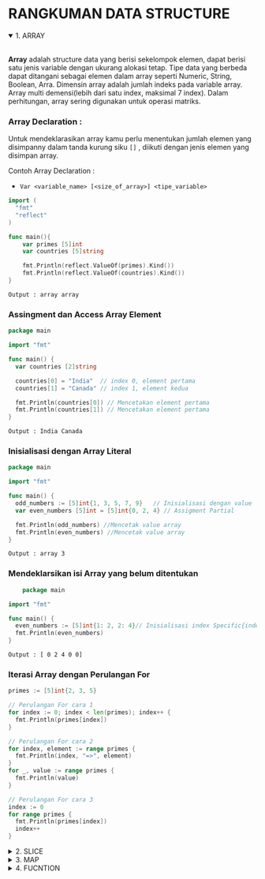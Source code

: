 # RANGKUMAN DATA STRUCTURE

<details open>
<summary>1. ARRAY</summary>
<br>

**Array** adalah structure data yang berisi sekelompok elemen, dapat berisi satu jenis variable dengan ukurang alokasi tetap. Tipe data yang berbeda dapat ditangani sebagai elemen dalam array seperti Numeric, String, Boolean, Arra. Dimensin array adalah jumlah indeks pada variable array. Array multi demensi(lebih dari satu index, maksimal 7 index). Dalam perhitungan, array sering digunakan untuk operasi matriks.
<br>

### Array Declaration :

Untuk mendeklarasikan array kamu perlu menentukan jumlah elemen yang disimpanny dalam tanda kurung siku `[]` , diikuti dengan jenis elemen yang disimpan array.
<br>

Contoh Array Declaration :

- `Var <variable_name> [<size_of_array>] <tipe_variable>`

```go
import (
  "fmt"
  "reflect"
)

func main(){
    var primes [5]int
    var countries [5]string

    fmt.Println(reflect.ValueOf(primes).Kind())
    fmt.Println(reflect.ValueOf(countries).Kind())
}
```

`Output : array array`
<br>

### Assingment dan Access Array Element

```go
package main

import "fmt"

func main() {
  var countries [2]string

  countries[0] = "India"  // index 0, element pertama
  countries[1] = "Canada" // index 1, element kedua

  fmt.Println(countries[0]) // Mencetakan element pertama
  fmt.Println(countries[1]) // Mencetakan element pertama
}
```

`Output : India Canada`
<br>

### Inisialisasi dengan Array Literal

```go
package main

import "fmt"

func main() {
  odd_numbers := [5]int{1, 3, 5, 7, 9}   // Inisialisasi dengan value
  var even_numbers [5]int = [5]int{0, 2, 4} // Assigment Partial

  fmt.Println(odd_numbers) //Mencetak value array
  fmt.Println(even_numbers) //Mencetak value array
}
```

`Output : array 3`
<br>

### Mendeklarsikan isi Array yang belum ditentukan

```go
    package main

import "fmt"

func main() {
  even_numbers := [5]int{1: 2, 2: 4}// Inisialisasi index Specific{index : value}
  fmt.Println(even_numbers)
}
```

`Output : [ 0 2 4 0 0]`
<br>

### Iterasi Array dengan Perulangan For

```go
primes := [5]int{2, 3, 5}

// Perulangan For cara 1
for index := 0; index < len(primes); index++ {
  fmt.Println(primes[index])
}

// Perulangan For cara 2
for index, element := range primes {
  fmt.Println(index, "=>", element)
}
for _, value := range primes {
  fmt.Println(value)
}

// Perulangan For cara 3
index := 0
for range primes {
  fmt.Println(primes[index])
  index++
}
```

</details>

<details>
<summary>2. SLICE</summary>
<br>

**Slice** adalah struktur data yang berisi sekelompok elemen, dapat berisi satu jenis variable (seperti Array) tetapi memilki ukuran alokasi yang dinamis. Slice sebernarnya bukan Array Dinamic. Slice dideklrasikan seperti array keculia tidak menentukan ukuran apapun dalam tanda kurung `[]`
<br>

### Membuat Slice dari Array

```go
package main

import (
  "fmt"
  "reflect"
)

func main() {
  // Pembuatan Array
  var primes = [5]int{2, 3, 5, 7, 11}

  // Pembuatan slice yang mengambil value dari Array
  var part_primes []int = primes[1:4]

  // menambah data ke slice akan menambah data ke array juga
  fmt.Println(reflect.ValueOf(part_primes).Kind())
  fmt.Println(part_primes)
}
```

`Output : Slice [3 5 7]`
<br>

### Mendeklrasikan Slice

```go
package main

import "fmt"

func main() {
  // long declaration
  var even_numbers []int
  fmt.Printf("elements = %v, len = %d, cap = %d\n", even_numbers, len(even_numbers), cap(even_numbers))

  // long declaration with values
  var odd_numbers = []int{1, 3, 5, 7, 9}
  fmt.Printf("elements = %v, len = %d, cap = %d\n", odd_numbers, len(odd_numbers), cap(odd_numbers))

  // short declaration with values
  numbers := []int{1, 2, 3, 4, 5}
  fmt.Printf("elements = %v, len = %d, cap = %d\n", numbers, len(numbers), cap(numbers))

  // using make function
  var primes = make([]int, 5, 10)
  fmt.Printf("elements = %v, len = %d, cap = %d\n", primes, len(primes), cap(primes))
}
```

<br>

### Menggunakan Keyword MAKE()

- `func make([] T, len, cap) []T`
- `Make()` memungkinkan kita untuk membuat irisan ketika mendasari larik tidak ditentukan
  <br>

### Penggunaan APPEND() dan COPY() di Slice

- `APPEND()` : untuk menambahkan kapasitas dari slice atau menggabung 2 slice
- `COPY()` : untuk Menyalin value dari suatu slice ke slice yang baru

```go
package main

import "fmt"

func main() {
  var colors = []string{"red", "green", "yellow"}
  colors = append(colors, "purple")

  copied_colors := make([]string, 10)

  copy(copied_colors, colors) // Menyalin Slice colors ke Slice copied_color
  fmt.Println(copied_colors)
}
```

<br>

### SLICE DENGAN VALUE KOSONG

- Value Kosong di slice adalah Slice NIL

```go
package main

import "fmt"

func main() {
  var primes []int
  fmt.Printf("s = %v, len = %d, cap = %d\n", primes, len(primes), cap(primes))

  if primes == nil {
    fmt.Println("s is nil")
  }
}
```

`Output :`
`s = [], len = 0, cap = 0`
`primes is nil`
<br>

</details>

<details>
<summary>3. MAP</summary>
<br>

**Map** adalah struktur data yang menyimpan data dalam bentuk pasangan kunci dan nilai dimana setiap KEY nya unik

```go
package main

import "fmt"

func main() {
  // Deklarasi Panjang
  var salary = map[string]int{}
  fmt.Println(salary)

  // Dekalrasi Panjang dengan Value
  var salary_a = map[string]int{"umam": 1000, "iswanul": 2000}
  fmt.Println(salary_a)

  // Deklarasi Pendek
  salary_b := map[string]int{}
  fmt.Println(salary_b)

  // Penggunaan MAKE
  var salary_c = make(map[string]int)
  salary_c["doe"] = 7000 // assign value
  fmt.Println(salary_c)
}
```

<br>

```go
package main
import "fmt"
func main() {

  // Deklarasikan Panjang dengan value
  var salary_a = map[string]int{"umam": 1000, "iswanul": 2000}
  fmt.Println(salary_a, len(salary_a))

  salary_a["nabilah"] = 7000 // assign value
  fmt.Println(salary_a)

  delete(salary_a, "iswanul") // Menghapus value berdasarkan key
  fmt.Println(salary_a)

  value, exist := salary_a["umam"] // Mengecek Key yang sudah ada
  fmt.Println(value, exist)

  for key, value := range salary_a { // Perulangan MAP dengan FOR
    fmt.Println("->", key, value)
  }
}
```

</details>

<details>
<summary>4. FUCNTION</summary>
<br>

**Function** adalah bagian dari kode yang dipanggil dengan nama function itu sendiri. Function adalah cara mudah untuk membagai kode untuk menjadi blok-blok yang berguna. Memudahkan untuk menulis kode yang bersih, rapi, dan modular.
<br>

### Deklarasi Function

- `func <nama_function> () {<Statment>}`
- `func <name_function> () <type_return> { <statements> }`
- `func <name_function> (<parameter>) { <statements> }`
  <br>

### Contoh Penggunaan Function dengan tidak atau menggunakan Parameter

```go
package main

import "fmt"

//Function tidak menggunakan Parameter
func sayHello() {
  fmt.Println("Hello")
}

//Function menggunakan Parameter
func greeting(hour int) {
  if hour < 12 {
    fmt.Println("Selamat Pagi")
  } else if hour < 18 {
    fmt.Println("Selamat Sore")
  } else {
    fmt.Println("Selamat Malam")
  }
}

func main() {
  hour := 15
  greeting(hour)
}
```

<br>

### Function degan Pengembalian value (Single dan Multiple)

```go
package main

import (
  "fmt"
  "math"
)

// singe return value
func calculateSquare(side int) int {
  return side * side
}

// multiple return value
func calculateCircle(diameter float64) (float64, float64) {
  var keliling = math.Pi * math.Pow(diameter/2, 2)
  var luas = math.Pi * diameter
  // return 2 value
  return keliling, luas
}

func main() {
  var side = 5
  wide := calculateSquare(side)
  fmt.Printf("Luas persegi empat: %d \n\n", wide)

  var diameter float64 = 15
  keliling, luas := calculateCircle(diameter)
  fmt.Printf("Luas lingkaran: %.2f \n", keliling)
  fmt.Printf("Keliling lingkaran: %.2f \n", luas)
}
```

<br>

### Function dengan Nama Pengembalian Parameter

```go
package main

import "fmt"

// function having named return parameter
func multiplication(a, b int) (mul int) {
  mul = a * b
  return
}

func main() {
  m := multiplication(5, 5)
  fmt.Println("5 x 5 = ", m)
}
```

<br>

### Type Assignment Otomatis

- `func scale(width, height, scale int) (int, int)`
- `func scale(width int, height int, scale int) (int, int)`

</details>
